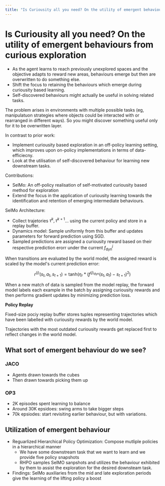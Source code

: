 ```yaml
---
title: "Is Curiousity all you need? On the utility of emergent behaviours from curious exploration"
---
```


# Is Curiousity all you need? On the utility of emergent behaviours from curious exploration

- As the agent learns to reach previously unexplored spaces and the objective adapts to reward new areas, behaviours emerge but then are overwritten to do something else.
- Shift the focus to retaining the behaviours which emerge during curiousity based learning.
- Self-discovered behaviours might actually be useful in solving related tasks.


The problem arises in environments with multiple possible tasks (eg, manipulatuon strategies where objects could be interacted with or rearranged in different ways). So you might discover something useful only for it to be overwritten layer.

In contrast to prior work:
 - Implement curiousity based exploration in an off-policy learning setting, which improves upon on-policy implementations in terms of data-efficiecny.
 - Look at the utilisation of self-discovered behaviour for learning new downstream tasks.


Contributions:
 - SelMo: An off-policy realisation of self-motivated curiousity based method for exploration
 - Extend the focus in the application of curiousity learning towards the identification and retention of emerging intermediate behaviours.


SelMo Architecture:
 - Collect trajetories $\tau^k, \tau^{k + 1}$... using the current policy and store in a replay buffer.
 - Dynamics model: Sample uniformly from this buffer and updates parameters for forward prediction using SGD.
 - Sampled predictions are assigned a curiousity reward based on their respective prediction erorr under the current $f^j_{\text{dyn}}$


When transitions are evaluated by the world model, the assigned reward is scaled by the model's current prediction error:

$$
r^{(j)}(s_t, a_t, s_{t + 1}) = \text{tanh}(\eta_r * (f^{(j)_{\text{dyn}}}(s_t, a_t) - s_{t + 1})^2)
$$

When a new match of data is sampled from the model replay, the forward model labels each example in the batch by assigning curiousity rewards and then performs gradient updates by minimizing prediction loss.

**Policy Replay**

Fixed-size pociy replay buffer stores tuples representing trajectories which have been labelled with curiousity rewards by the world model.

Trajectories with the most outdated curiousity rewards get replaced first to reflect changes in the world model.

## What sort of emergent behaviour do we see?

### JACO

 - Agents drawn towards the cubes
 - Then drawn towards picking them up

### OP3

 - 2K episodes spent learning to balance
 - Around 30K epsidoes: swing arms to take bigger steps
 - 70k epsiodes: start revisiting earlier behaviour, but with variations.

## Utilization of emergent behaviour

 - Reguarlized Hierarchical Policy Optimization: Compose mutliple policies in a hierarchical manner
	 - We have some downstream task that we want to learn and we provide five policy snapshots
	 - RHPO samples SelMO sanpshots and utilizes the behaviour exhibited by them to assist the exploration for the desired downsteam task.
 - Findings: SelMo auxiliaries from the mid and late exploration periods give the learning of the lifting policy a boost